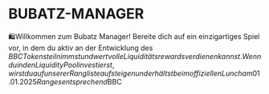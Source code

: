 # BUBATZ-MANAGER
🛍Willkommen zum Bubatz Manager! Bereite dich auf ein einzigartiges Spiel vor, in dem du aktiv an der Entwicklung des $BBC Tokens teilnimmst und wertvolle Liquiditätsrewards verdienen kannst. Wenn du in den Liquidity Pool investierst, wirst du auf unserer Rangliste aufsteigen und erhältst beim offiziellen Lunch am 01.01.2025 Ranges entsprechend$BBC
